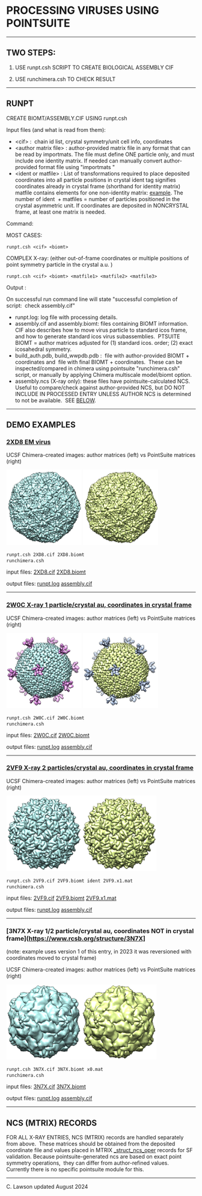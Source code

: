 # PROCESSING VIRUSES USING POINTSUITE  

- - -

## TWO STEPS:   

1.  USE runpt.csh SCRIPT TO CREATE BIOLOGICAL ASSEMBLY CIF
    
2.  USE runchimera.csh TO CHECK RESULT
    

- - -

## RUNPT

CREATE BIOMT/ASSEMBLY.CIF USING runpt.csh

Input files (and what is read from them):  
  
* \<cif\> :  chain id list, crystal symmetry/unit cell info, coordinates  
* \<author matrix file\> : author-provided matrix file in any format that can be read by importmats. The file must define ONE particle only, and must include one identity matrix. If needed can manually convert author-provided format file using "importmats <filename>"  
* \<ident or matfile\> : List of transformations required to place deposited coordinates into all particle positions in crystal ident tag signifies coordinates already in crystal frame (shorthand for identity matrix) matfile contains elements for one non-identity matrix: <a href="https://github.com/rcsb/PointSuite/blob/master/demo/3N7X/3N7X.x0.mat" target="_blank">example</a>. The number of ident  + matfiles = number of particles positioned in the crystal asymmetric unit. If coordinates are deposited in NONCRYSTAL frame, at least one matrix is needed.  
  
  
Command:  
  
MOST CASES: 
```
runpt.csh <cif> <biomt>  
```
  
COMPLEX X-ray: (either out-of-frame coordinates or multiple positions of point symmetry particle in the crystal a.u. )  
```
runpt.csh <cif> <biomt> <matfile1> <matfile2> <matfile3>  
```

  
Output :  
  
On successful run command line will state "successful completion of script:  check assembly.cif"  
  
* runpt.log: log file with processing details.  
* assembly.cif and assembly.biomt: files containing BIOMT information. CIF also describes how to move virus particle to standard icos frame, and how to generate standard icos virus subassemblies.  PTSUITE BIOMT = author matrices adjusted for (1) standard icos. order; (2) exact icosahedral symmetry.  
* build_auth.pdb, build_wwpdb.pdb :  file with author-provided BIOMT + coordinates and  file with final BIOMT + coordinates.  These can be inspected/compared in chimera using pointsuite "runchimera.csh" script, or manually by applying Chimera multiscale model/biomt option.  
* assembly.ncs (X-ray only): these files have pointsuite-calculated NCS.  Useful to compare/check against author-provided NCS, but DO NOT INCLUDE IN PROCESSED ENTRY UNLESS AUTHOR NCS is determined to not be available.  SEE [BELOW](#ncs).  
  
- - -

## DEMO EXAMPLES

### [2XD8 EM virus](https://www.rcsb.org/structure/2XD8)

UCSF Chimera-created images: author matrices (left) vs PointSuite matrices (right)

<img height="200" src="https://github.com/rcsb/PointSuite/blob/master/demo/2XD8/build_auth.cif.jpg"> <img height="200" src="https://github.com/rcsb/PointSuite/blob/master/demo/2XD8/build_pointsuite.cif.jpg">

```
runpt.csh 2XD8.cif 2XD8.biomt
runchimera.csh 
```
input files: <a href="https://github.com/rcsb/PointSuite/blob/master/demo/2XD8/2XD8.cif" target="_blank">2XD8.cif</a> <a href="https://github.com/rcsb/PointSuite/blob/master/demo/2XD8/2XD8.biomt" target="_blank">2XD8.biomt</a>

output files: <a href="https://github.com/rcsb/PointSuite/blob/master/demo/2XD8/runpt.log" target="_blank">runpt.log</a> <a href="https://github.com/rcsb/PointSuite/blob/master/demo/2XD8/assembly.cif" target="_blank">assembly.cif</a>

- - -

### [2W0C X-ray 1 particle/crystal au, coordinates in crystal frame](https://www.rcsb.org/structure/2W0C)
UCSF Chimera-created images: author matrices (left) vs PointSuite matrices (right)

<img height="200" src="https://github.com/rcsb/PointSuite/blob/master/demo/2W0C/build_auth.cif.jpg"> <img height="200" src="https://github.com/rcsb/PointSuite/blob/master/demo/2W0C/build_pointsuite.cif.jpg">

```
runpt.csh 2W0C.cif 2W0C.biomt
runchimera.csh 
```

input files: <a href="https://github.com/rcsb/PointSuite/blob/master/demo/2W0C/2W0C.cif" target="_blank">2W0C.cif</a> <a href="https://github.com/rcsb/PointSuite/blob/master/demo/2W0C/2W0C.biomt" target="_blank">2W0C.biomt</a>

output files: <a href="https://github.com/rcsb/PointSuite/blob/master/demo/2W0C/runpt.log" target="_blank">runpt.log</a> <a href="https://github.com/rcsb/PointSuite/blob/master/demo/2W0C/assembly.cif" target="_blank">assembly.cif</a>

- - -


### [2VF9 X-ray 2 particles/crystal au, coordinates in crystal frame](https://www.rcsb.org/structure/2VF9)
UCSF Chimera-created images: author matrices (left) vs PointSuite matrices (right)

<img height="200" src="https://github.com/rcsb/PointSuite/blob/master/demo/2VF9/build_auth.cif.jpg"><img height="200" src="https://github.com/rcsb/PointSuite/blob/master/demo/2VF9/build_pointsuite.cif.jpg">

```
runpt.csh 2VF9.cif 2VF9.biomt ident 2VF9.x1.mat
runchimera.csh 
```

input files: <a href="https://github.com/rcsb/PointSuite/blob/master/demo/2VF9/2VF9.cif" target="_blank">2VF9.cif</a> <a href="https://github.com/rcsb/PointSuite/blob/master/demo/2VF9/2VF9.biomt" target="_blank">2VF9.biomt</a> <a href="https://github.com/rcsb/PointSuite/blob/master/demo/2VF9/2VF9.x1.mat" target="_blank">2VF9.x1.mat</a>

output files: <a href="https://github.com/rcsb/PointSuite/blob/master/demo/2VF9/runpt.log" target="_blank">runpt.log</a> <a href="https://github.com/rcsb/PointSuite/blob/master/demo/2VF9/assembly.cif" target="_blank">assembly.cif</a>

- - -


### [3N7X X-ray 1/2 particle/crystal au, coordinates NOT in crystal frame](https://www.rcsb.org/structure/3N7X]
(note: example uses version 1 of this entry, in 2023 it was reversioned with coordinates moved to crystal frame)

UCSF Chimera-created images: author matrices (left) vs PointSuite matrices (right)

<img height="200" src="https://github.com/rcsb/PointSuite/blob/master/demo/3N7X/build_auth.cif.jpg"><img height="200" src="https://github.com/rcsb/PointSuite/blob/master/demo/3N7X/build_pointsuite.cif.jpg">

```
runpt.csh 3N7X.cif 3N7X.biomt x0.mat
runchimera.csh 
```

input files: <a href="https://github.com/rcsb/PointSuite/blob/master/demo/3N7X/3N7X.cif" target="_blank">3N7X.cif</a> <a href="https://github.com/rcsb/PointSuite/blob/master/demo/2XD8/2XD8.biomt" target="_blank">3N7X.biomt</a>

output files: <a href="https://github.com/rcsb/PointSuite/blob/master/demo/3N7X/runpt.log" target="_blank">runpt.log</a> <a href="https://github.com/rcsb/PointSuite/blob/master/demo/3N7X/assembly.cif" target="_blank">assembly.cif</a>

- - -

  

## NCS (MTRIX) RECORDS

FOR ALL X-RAY ENTRIES, NCS (MTRIX) records are handled separately from above.  These matrices should be obtained from the deposited coordinate file and values placed in MTRIX <a href="http://mmcif.pdb.org/dictionaries/mmcif_pdbx.dic/Categories/struct_ncs_oper.html" target="_blank">_struct_ncs_oper</a> records for SF validation. Because pointsuite-generated ncs are based on exact point symmetry operations,  they can differ from author-refined values.   Currently there is no specific pointsuite module for this.   
  
  
  

- - -

  
C. Lawson updated August 2024
